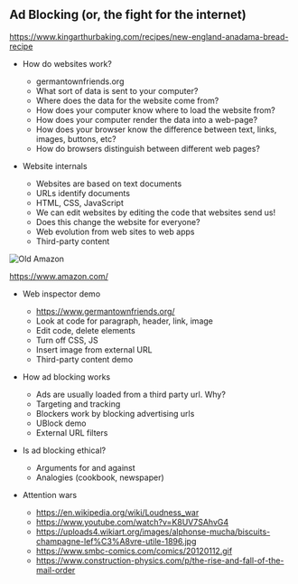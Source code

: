 ## Ad Blocking (or, the fight for the internet)

https://www.kingarthurbaking.com/recipes/new-england-anadama-bread-recipe

- How do websites work?
  - germantownfriends.org
  - What sort of data is sent to your computer?
  - Where does the data for the website come from?
  - How does your computer know where to load the website from?
  - How does your computer render the data into a web-page?
  - How does your browser know the difference between text, links, images,
    buttons, etc?
  - How do browsers distinguish between different web pages?

- Website internals
  - Websites are based on text documents
  - URLs identify documents
  - HTML, CSS, JavaScript
  - We can edit websites by editing the code that websites send us!
  - Does this change the website for everyone?
  - Web evolution from web sites to web apps
  - Third-party content

![Old Amazon](https://www.webdesignmuseum.org/uploaded/timeline/amazon/amazon-1997.png)

https://www.amazon.com/

- Web inspector demo
  - https://www.germantownfriends.org/
  - Look at code for paragraph, header, link, image
  - Edit code, delete elements
  - Turn off CSS, JS
  - Insert image from external URL
  - Third-party content demo

- How ad blocking works
  - Ads are usually loaded from a third party url. Why?
  - Targeting and tracking
  - Blockers work by blocking advertising urls
  - UBlock demo
  - External URL filters

- Is ad blocking ethical?
  - Arguments for and against
  - Analogies (cookbook, newspaper)

- Attention wars
  - https://en.wikipedia.org/wiki/Loudness_war
  - https://www.youtube.com/watch?v=K8UV7SAhvG4
  - https://uploads4.wikiart.org/images/alphonse-mucha/biscuits-champagne-lef%C3%A8vre-utile-1896.jpg
  - https://www.smbc-comics.com/comics/20120112.gif
  - https://www.construction-physics.com/p/the-rise-and-fall-of-the-mail-order
